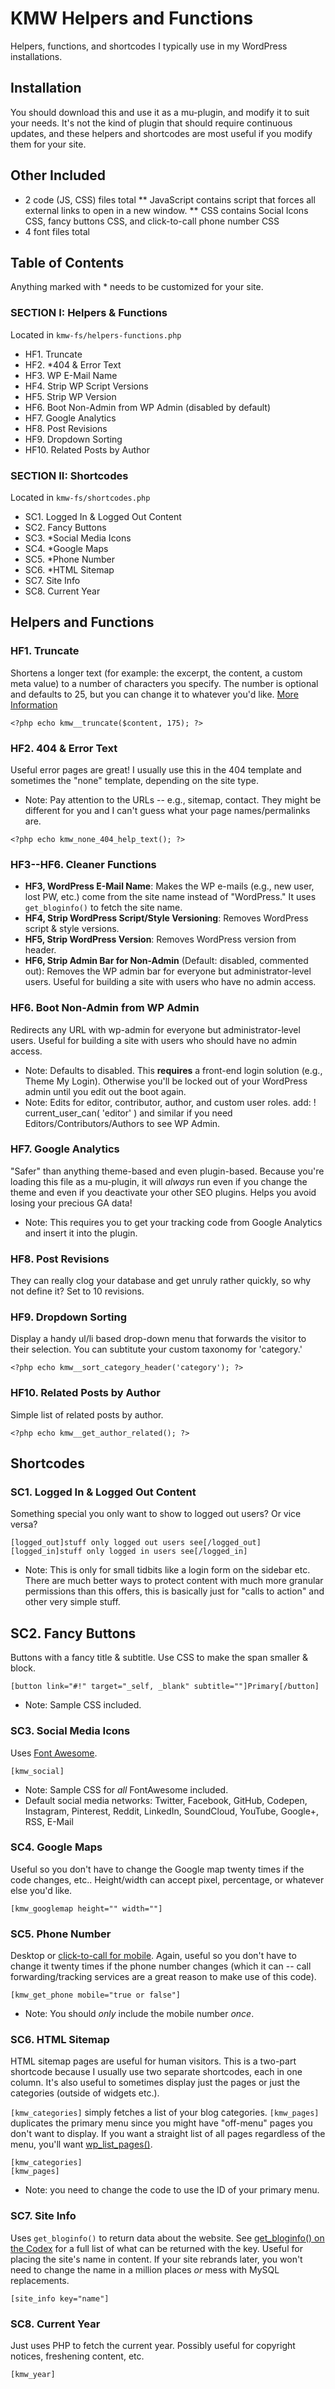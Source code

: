 # KMW Helpers and Functions

Helpers, functions, and shortcodes I typically use in my WordPress installations. 

## Installation

You should download this and use it as a mu-plugin, and modify it to suit your needs. It's not the kind of plugin that should require continuous updates, and these helpers and shortcodes are most useful if you modify them for your site.

## Other Included
* 2 code (JS, CSS) files total
** JavaScript contains script that forces all external links to open in a new window.
** CSS contains Social Icons CSS, fancy buttons CSS, and click-to-call phone number CSS
* 4 font files total

## Table of Contents
Anything marked with * needs to be customized for your site.
	
### SECTION I: Helpers & Functions
Located in ```kmw-fs/helpers-functions.php```

* HF1. Truncate
* HF2. *404 & Error Text
* HF3. WP E-Mail Name
* HF4. Strip WP Script Versions
* HF5. Strip WP Version
* HF6. Boot Non-Admin from WP Admin (disabled by default)
* HF7. Google Analytics
* HF8. Post Revisions
* HF9. Dropdown Sorting
* HF10. Related Posts by Author

### SECTION II: Shortcodes
Located in ```kmw-fs/shortcodes.php```

* SC1. Logged In & Logged Out Content
* SC2. Fancy Buttons
* SC3. *Social Media Icons
* SC4. *Google Maps
* SC5. *Phone Number
* SC6. *HTML Sitemap
* SC7. Site Info
* SC8. Current Year

## Helpers and Functions
### HF1. Truncate
Shortens a longer text (for example: the excerpt, the content, a custom meta value) to a number of characters you specify.  The number is optional and defaults to 25, but you can change it to whatever you'd like. [More Information](http://stackoverflow.com/questions/9219795/truncating-text-in-php)

```<?php echo kmw__truncate($content, 175); ?>```

### HF2. 404 & Error Text
Useful error pages are great! I usually use this in the 404 template and sometimes the "none" template, depending on the site type. 

* Note: Pay attention to the URLs -- e.g., sitemap, contact. They might be different for you and I can't guess what your page names/permalinks are.

```<?php echo kmw_none_404_help_text(); ?>```

### HF3--HF6. Cleaner Functions
* **HF3, WordPress E-Mail Name**: Makes the WP e-mails (e.g., new user, lost PW, etc.) come from the site name instead of "WordPress." It uses ```get_bloginfo()``` to fetch the site name.
* **HF4, Strip WordPress Script/Style Versioning**: Removes WordPress script & style versions.
* **HF5, Strip WordPress Version**: Removes WordPress version from header.
* **HF6, Strip Admin Bar for Non-Admin** (Default: disabled, commented out): Removes the WP admin bar for everyone but administrator-level users. Useful for building a site with users who have no admin access.

### HF6. Boot Non-Admin from WP Admin
Redirects any URL with wp-admin for everyone but administrator-level users. Useful for building a site with users who should have no admin access.

* Note: Defaults to disabled. This **requires** a front-end login solution (e.g., Theme My Login). Otherwise you'll be locked out of your WordPress admin until you edit out the boot again. 
* Note: Edits for editor, contributor, author, and custom user roles. add: ! current_user_can( 'editor' ) and similar if you need Editors/Contributors/Authors to see WP Admin.

### HF7. Google Analytics
"Safer" than anything theme-based and even plugin-based. Because you're loading this file as a mu-plugin, it will *always* run even if you change the theme and even if you deactivate your other SEO plugins. Helps you avoid losing your precious GA data!

* Note: This requires you to get your tracking code from Google Analytics and insert it into the plugin.

### HF8. Post Revisions
They can really clog your database and get unruly rather quickly, so why not define it? Set to 10 revisions.

### HF9. Dropdown Sorting
Display a handy ul/li based drop-down menu that forwards the visitor to their selection. You can subtitute your custom taxonomy for 'category.'

```<?php echo kmw__sort_category_header('category'); ?>```

### HF10. Related Posts by Author
Simple list of related posts by author.

```<?php echo kmw__get_author_related(); ?>```

## Shortcodes
### SC1. Logged In & Logged Out Content
Something special you only want to show to logged out users? Or vice versa? 

```[logged_out]stuff only logged out users see[/logged_out]``` \
```[logged_in]stuff only logged in users see[/logged_in]```

* Note: This is only for small tidbits like a login form on the sidebar etc. There are much better ways to protect content with much more granular permissions than this offers, this is basically just for "calls to action" and other very simple stuff.

## SC2. Fancy Buttons
Buttons with a fancy title & subtitle. Use CSS to make the span smaller & block.

```[button link="#!" target="_self, _blank" subtitle=""]Primary[/button]```

* Note: Sample CSS included.

### SC3. Social Media Icons
Uses [Font Awesome](https://fortawesome.github.io/Font-Awesome/cheatsheet/).

```[kmw_social]```

* Note: Sample CSS for *all* FontAwesome included.
* Default social media networks: Twitter, Facebook, GitHub, Codepen, Instagram, Pinterest, Reddit, LinkedIn, SoundCloud, YouTube, Google+, RSS, E-Mail

### SC4. Google Maps
Useful so you don't have to change the Google map twenty times if the code changes, etc.. Height/width can accept pixel, percentage, or whatever else you'd like.

```[kmw_googlemap height="" width=""]```

### SC5. Phone Number
Desktop or [click-to-call for mobile](http://katemwalsh.com/fixed-position-click-to-call-mobile-phone-number-code/). Again, useful so you don't have to change it twenty times if the phone number changes (which it can -- call forwarding/tracking services are a great reason to make use of this code).

```[kmw_get_phone mobile="true or false"]```

* Note: You should *only* include the mobile number *once*.

### SC6. HTML Sitemap
HTML sitemap pages are useful for human visitors. This is a two-part shortcode because I usually use two separate shortcodes, each in one column. It's also useful to sometimes display just the pages or just the categories (outside of widgets etc.).

```[kmw_categories]```  simply fetches a list of your blog categories. ```[kmw_pages]``` duplicates the primary menu since you might have "off-menu" pages you don't want to display. If you want a straight list of all pages regardless of the menu, you'll want [wp_list_pages()](http://codex.wordpress.org/Function_Reference/wp_list_pages).

```[kmw_categories]``` \
```[kmw_pages]```

* Note: you need to change the code to use the ID of your primary menu.

### SC7. Site Info
Uses ```get_bloginfo()``` to return data about the website. See [get_bloginfo() on the Codex](https://codex.wordpress.org/Function_Reference/get_bloginfo) for a full list of what can be returned with the key. Useful for placing the site's name in content. If your site rebrands later, you won't need to change the name in a million places *or* mess with MySQL replacements.

```[site_info key="name"]```

### SC8. Current Year
Just uses PHP to fetch the current year. Possibly useful for copyright notices, freshening content, etc.

```[kmw_year]```